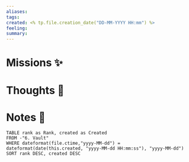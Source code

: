 ```yaml
---
aliases: 
tags: 
created: <% tp.file.creation_date("DD-MM-YYYY HH:mm") %>
feeling: 
summary:
---
```

# Missions ✨


# Thoughts 💬


# Notes 📝

```dataview
TABLE rank as Rank, created as Created
FROM -"6. Vault"
WHERE dateformat(file.ctime,"yyyy-MM-dd") = dateformat(date(this.created, "yyyy-MM-dd HH:mm:ss"), "yyyy-MM-dd")
SORT rank DESC, created DESC
```
